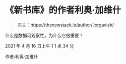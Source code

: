 # 《新书库》的作者利奥·加维什

> 原文：<https://thenewstack.io/author/liorgavish/>

什么是数据可观察性，为什么它很重要？

2021 年 4 月 16 日上午 1 1 点 34 分

作者:利奥·加维什